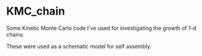 # KMC_chain
Some Kinetic Monte Carlo code I've used for investigating the growth of 1-d chains.

These were used as a schematic model for self assembly.
